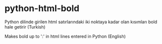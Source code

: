 # python-html-bold


Python dilinde girilen html satırlarındaki iki noktaya kadar olan kısımları bold hale getirir    (Turkish)

Makes bold up to ':' in html lines entered in Python (English)
